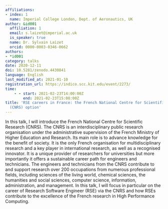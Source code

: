 ```yaml
---
affiliations:
- index: 1
  name: Imperial College London, Dept. of Aeronautics, UK
author: &id001
  affiliation: 1
  email: s.laizet@imperial.ac.uk
  is_speaker: true
  name: Dr. Sylvain Laizet
  orcid: 0000-0003-0346-0662
authors:
- *id001
category: talks
date: 2020-12-11
doi: 10.5281/zenodo.4430841
language: English
last_modified_at: 2021-01-10
registration_url: https://indico.scc.kit.edu/event/2273/
time:
    - - start: 2021-02-23T14:00:00Z
        end: 2021-02-23T15:00:00Z
title: 'RSE careers in France: the French National Centre for Scientific Research
  (CNRS) option'
---
```


In this talk, I will introduce the French National Centre for Scientific Research (CNRS). The CNRS is an interdisciplinary public research organisation under the administrative supervision of the French Ministry of Higher Education and Research. Its main role is to advance knowledge for the benefit of society. It is the only French organisation for multidisciplinary research and a key player in international research, as well as a recognised innovator. It is a unique provider of researchers for universities but more importantly it offers a sustainable career path for engineers and technicians. The engineers and technicians from the CNRS contribute to and support research over 200 occupations from numerous professional fields, including sciences of the living world, chemical sciences, the humanities and social sciences, computer science, information, administration, and management. In this talk, I will focus in particular on the career of Research Software Engineer (RSE) via the CNRS and how RSEs contribute to the excellence of the French research in High Performance Computing.